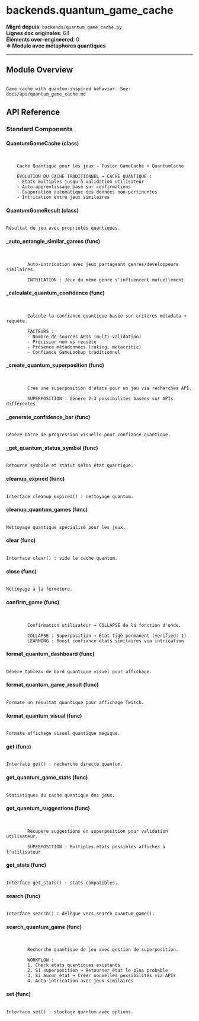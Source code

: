 # backends.quantum_game_cache

**Migré depuis**: `backends/quantum_game_cache.py`  
**Lignes doc originales**: 64  
**Éléments over-engineered**: 0  
**⚛️ Module avec métaphores quantiques**  

---

## Module Overview

```text

Game cache with quantum-inspired behavior. See: docs/api/quantum_game_cache.md

```

## API Reference

### Standard Components

#### QuantumGameCache (class)

```text


    Cache Quantique pour les jeux - Fusion GameCache + QuantumCache
    
    ÉVOLUTION DU CACHE TRADITIONNEL → CACHE QUANTIQUE :
    - États multiples jusqu'à validation utilisateur
    - Auto-apprentissage basé sur confirmations
    - Évaporation automatique des données non-pertinentes
    - Intrication entre jeux similaires

```

#### QuantumGameResult (class)

```text

Résultat de jeu avec propriétés quantiques.

```

#### _auto_entangle_similar_games (func)

```text


        Auto-intrication avec jeux partageant genres/développeurs similaires.
        
        INTRICATION : Jeux du même genre s'influencent mutuellement

```

#### _calculate_quantum_confidence (func)

```text


        Calcule la confiance quantique basée sur critères métadata + requête.
        
        FACTEURS :
        - Nombre de sources APIs (multi-validation)
        - Précision nom vs requête  
        - Présence métadonnées (rating, metacritic)
        - Confiance GameLookup traditionnel

```

#### _create_quantum_superposition (func)

```text


        Crée une superposition d'états pour un jeu via recherches API.
        
        SUPERPOSITION : Génère 2-3 possibilités basées sur APIs différentes

```

#### _generate_confidence_bar (func)

```text

Génère barre de progression visuelle pour confiance quantique.

```

#### _get_quantum_status_symbol (func)

```text

Retourne symbole et statut selon état quantique.

```

#### cleanup_expired (func)

```text

Interface cleanup_expired() : nettoyage quantum.

```

#### cleanup_quantum_games (func)

```text

Nettoyage quantique spécialisé pour les jeux.

```

#### clear (func)

```text

Interface clear() : vide le cache quantum.

```

#### close (func)

```text

Nettoyage à la fermeture.

```

#### confirm_game (func)

```text


        Confirmation utilisateur → COLLAPSE de la fonction d'onde.
        
        COLLAPSE : Superposition → État figé permanent (verified: 1)
        LEARNING : Boost confiance états similaires via intrication

```

#### format_quantum_dashboard (func)

```text

Génère tableau de bord quantique visuel pour affichage.

```

#### format_quantum_game_result (func)

```text

Formate un résultat quantique pour affichage Twitch.

```

#### format_quantum_visual (func)

```text

Formate affichage visuel quantique magique.

```

#### get (func)

```text

Interface get() : recherche directe quantum.

```

#### get_quantum_game_stats (func)

```text

Statistiques du cache quantique des jeux.

```

#### get_quantum_suggestions (func)

```text


        Récupère suggestions en superposition pour validation utilisateur.
        
        SUPERPOSITION : Multiples états possibles affichés à l'utilisateur

```

#### get_stats (func)

```text

Interface get_stats() : stats compatibles.

```

#### search (func)

```text

Interface search() : délègue vers search_quantum_game().

```

#### search_quantum_game (func)

```text


        Recherche quantique de jeu avec gestion de superposition.
        
        WORKFLOW :
        1. Check états quantiques existants
        2. Si superposition → Retourner état le plus probable  
        3. Si aucun état → Créer nouvelles possibilités via APIs
        4. Auto-intrication avec jeux similaires

```

#### set (func)

```text

Interface set() : stockage quantum avec options.

```
